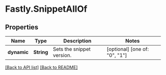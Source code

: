# Fastly.SnippetAllOf

## Properties

Name | Type | Description | Notes
------------ | ------------- | ------------- | -------------
**dynamic** | **String** | Sets the snippet version. | [optional]  [one of: "0", "1"]


[[Back to API list]](../../README.md#endpoints) [[Back to README]](../../README.md)
